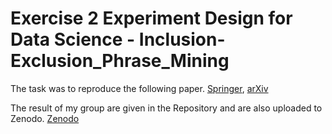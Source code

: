 # Exercise 2  Experiment Design for Data Science - Inclusion-Exclusion_Phrase_Mining
The task was to reproduce the following paper. [Springer](https://link.springer.com/chapter/10.1007/978-3-030-72240-1_27), [arXiv](https://arxiv.org/abs/2012.10226)

The result of my group are given in the Repository and are also uploaded to Zenodo. [Zenodo](https://zenodo.org/records/10577845)
